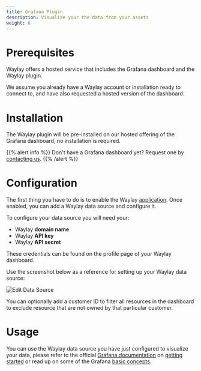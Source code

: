 ```yaml
---
title: Grafana Plugin
description: Visualize your the data from your assets
weight: 6
---
```


# Prerequisites

Waylay offers a hosted service that includes the Grafana dashboard and the Waylay plugin.

We assume you already have a Waylay account or installation ready to connect to, and have also requested a hosted version of the dashboard.

# Installation

The Waylay plugin will be pre-installed on our hosted offering of the Grafana dashboard, no installation is required.

{{% alert info %}}
Don't have a Grafana dashboard yet? Request one by [contacting us](support@waylay.io).
{{% /alert %}}

# Configuration

The first thing you have to do is to enable the Waylay [application](http://docs.grafana.org/plugins/apps/#enabling-app-plugins). Once enabled, you can add a Waylay data source and configure it.

To configure your data source you will need your:

* Waylay **domain name**
* Waylay **API key**
* Waylay **API secret**

These credentials can be found on the profile page of your Waylay dashboard.

Use the screenshot below as a reference for setting up your Waylay data source:

![Edit Data Source](usage/grafana/datasource.png)

You can optionally add a customer ID to filter all resources in the dashboard to exclude resource that are not owned by that particular customer.

# Usage

You can use the Waylay data source you have just configured to visualize your data, please refer to the official [Grafana documentation](http://docs.grafana.org/) on [getting started](http://docs.grafana.org/guides/getting_started/) or read up on some of the Grafana [basic concepts](http://docs.grafana.org/guides/basic_concepts/).
